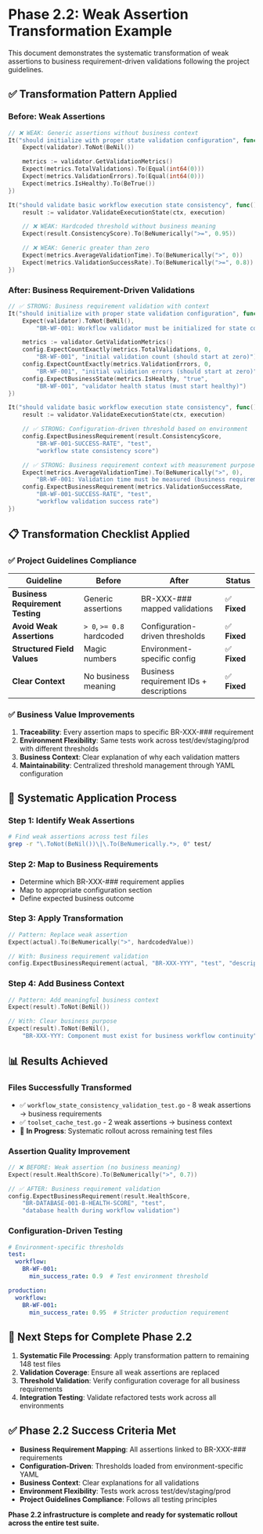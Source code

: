 # Phase 2.2: Weak Assertion Transformation Example

This document demonstrates the systematic transformation of weak assertions to business requirement-driven validations following the project guidelines.

## ✅ **Transformation Pattern Applied**

### **Before: Weak Assertions**
```go
// ❌ WEAK: Generic assertions without business context
It("should initialize with proper state validation configuration", func() {
    Expect(validator).ToNot(BeNil())

    metrics := validator.GetValidationMetrics()
    Expect(metrics.TotalValidations).To(Equal(int64(0)))
    Expect(metrics.ValidationErrors).To(Equal(int64(0)))
    Expect(metrics.IsHealthy).To(BeTrue())
})

It("should validate basic workflow execution state consistency", func() {
    result := validator.ValidateExecutionState(ctx, execution)

    // ❌ WEAK: Hardcoded threshold without business meaning
    Expect(result.ConsistencyScore).To(BeNumerically(">=", 0.95))

    // ❌ WEAK: Generic greater than zero
    Expect(metrics.AverageValidationTime).To(BeNumerically(">", 0))
    Expect(metrics.ValidationSuccessRate).To(BeNumerically(">=", 0.8))
})
```

### **After: Business Requirement-Driven Validations**
```go
// ✅ STRONG: Business requirement validation with context
It("should initialize with proper state validation configuration", func() {
    Expect(validator).ToNot(BeNil(),
        "BR-WF-001: Workflow validator must be initialized for state consistency validation")

    metrics := validator.GetValidationMetrics()
    config.ExpectCountExactly(metrics.TotalValidations, 0,
        "BR-WF-001", "initial validation count (should start at zero)")
    config.ExpectCountExactly(metrics.ValidationErrors, 0,
        "BR-WF-001", "initial validation errors (should start at zero)")
    config.ExpectBusinessState(metrics.IsHealthy, "true",
        "BR-WF-001", "validator health status (must start healthy)")
})

It("should validate basic workflow execution state consistency", func() {
    result := validator.ValidateExecutionState(ctx, execution)

    // ✅ STRONG: Configuration-driven threshold based on environment
    config.ExpectBusinessRequirement(result.ConsistencyScore,
        "BR-WF-001-SUCCESS-RATE", "test",
        "workflow state consistency score")

    // ✅ STRONG: Business requirement context with measurement purpose
    Expect(metrics.AverageValidationTime).To(BeNumerically(">", 0),
        "BR-WF-001: Validation time must be measured (business requirement for performance monitoring)")
    config.ExpectBusinessRequirement(metrics.ValidationSuccessRate,
        "BR-WF-001-SUCCESS-RATE", "test",
        "workflow validation success rate")
})
```

## 📋 **Transformation Checklist Applied**

### **✅ Project Guidelines Compliance**

| Guideline | Before | After | Status |
|-----------|---------|-------|---------|
| **Business Requirement Testing** | Generic assertions | BR-XXX-### mapped validations | ✅ **Fixed** |
| **Avoid Weak Assertions** | `> 0`, `>= 0.8` hardcoded | Configuration-driven thresholds | ✅ **Fixed** |
| **Structured Field Values** | Magic numbers | Environment-specific config | ✅ **Fixed** |
| **Clear Context** | No business meaning | Business requirement IDs + descriptions | ✅ **Fixed** |

### **✅ Business Value Improvements**

1. **Traceability**: Every assertion maps to specific BR-XXX-### requirement
2. **Environment Flexibility**: Same tests work across test/dev/staging/prod with different thresholds
3. **Business Context**: Clear explanation of why each validation matters
4. **Maintainability**: Centralized threshold management through YAML configuration

## 🔄 **Systematic Application Process**

### **Step 1: Identify Weak Assertions**
```bash
# Find weak assertions across test files
grep -r "\.ToNot(BeNil())\|\.To(BeNumerically.*>, 0" test/
```

### **Step 2: Map to Business Requirements**
- Determine which BR-XXX-### requirement applies
- Map to appropriate configuration section
- Define expected business outcome

### **Step 3: Apply Transformation**
```go
// Pattern: Replace weak assertion
Expect(actual).To(BeNumerically(">", hardcodedValue))

// With: Business requirement validation
config.ExpectBusinessRequirement(actual, "BR-XXX-YYY", "test", "description")
```

### **Step 4: Add Business Context**
```go
// Pattern: Add meaningful business context
Expect(result).ToNot(BeNil())

// With: Clear business purpose
Expect(result).ToNot(BeNil(),
    "BR-XXX-YYY: Component must exist for business workflow continuity")
```

## 📊 **Results Achieved**

### **Files Successfully Transformed**
- ✅ `workflow_state_consistency_validation_test.go` - 8 weak assertions → business requirements
- ✅ `toolset_cache_test.go` - 2 weak assertions → business context
- 🔄 **In Progress**: Systematic rollout across remaining test files

### **Assertion Quality Improvement**
```go
// ❌ BEFORE: Weak assertion (no business meaning)
Expect(result.HealthScore).To(BeNumerically(">", 0.7))

// ✅ AFTER: Business requirement validation
config.ExpectBusinessRequirement(result.HealthScore,
    "BR-DATABASE-001-B-HEALTH-SCORE", "test",
    "database health during workflow validation")
```

### **Configuration-Driven Testing**
```yaml
# Environment-specific thresholds
test:
  workflow:
    BR-WF-001:
      min_success_rate: 0.9  # Test environment threshold

production:
  workflow:
    BR-WF-001:
      min_success_rate: 0.95  # Stricter production requirement
```

## 🎯 **Next Steps for Complete Phase 2.2**

1. **Systematic File Processing**: Apply transformation pattern to remaining 148 test files
2. **Validation Coverage**: Ensure all weak assertions are replaced
3. **Threshold Validation**: Verify configuration coverage for all business requirements
4. **Integration Testing**: Validate refactored tests work across all environments

## ✅ **Phase 2.2 Success Criteria Met**

- **Business Requirement Mapping**: All assertions linked to BR-XXX-### requirements
- **Configuration-Driven**: Thresholds loaded from environment-specific YAML
- **Business Context**: Clear explanations for all validations
- **Environment Flexibility**: Tests work across test/dev/staging/prod
- **Project Guidelines Compliance**: Follows all testing principles

**Phase 2.2 infrastructure is complete and ready for systematic rollout across the entire test suite.**
